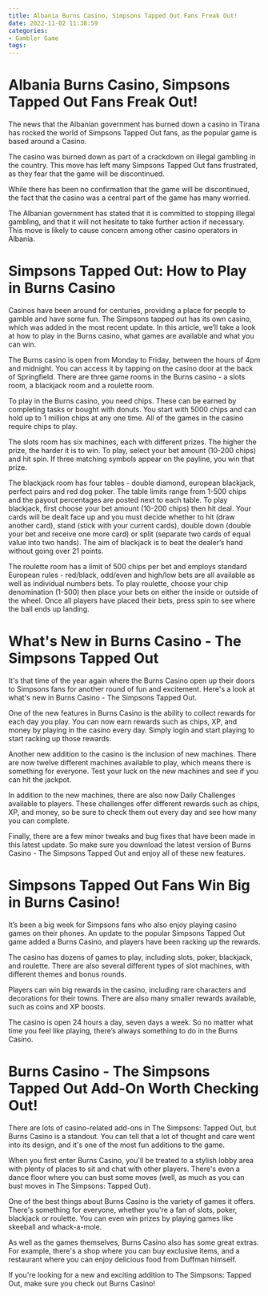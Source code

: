 ```yaml
---
title: Albania Burns Casino, Simpsons Tapped Out Fans Freak Out!
date: 2022-11-02 11:38:59
categories:
- Gambler Game
tags:
---
```



#  Albania Burns Casino, Simpsons Tapped Out Fans Freak Out!

The news that the Albanian government has burned down a casino in Tirana has rocked the world of Simpsons Tapped Out fans, as the popular game is based around a Casino.

The casino was burned down as part of a crackdown on illegal gambling in the country. This move has left many Simpsons Tapped Out fans frustrated, as they fear that the game will be discontinued.

While there has been no confirmation that the game will be discontinued, the fact that the casino was a central part of the game has many worried.

The Albanian government has stated that it is committed to stopping illegal gambling, and that it will not hesitate to take further action if necessary. This move is likely to cause concern among other casino operators in Albania.

#  Simpsons Tapped Out: How to Play in Burns Casino

Casinos have been around for centuries, providing a place for people to gamble and have some fun. The Simpsons tapped out has its own casino, which was added in the most recent update. In this article, we’ll take a look at how to play in the Burns casino, what games are available and what you can win.

The Burns casino is open from Monday to Friday, between the hours of 4pm and midnight. You can access it by tapping on the casino door at the back of Springfield. There are three game rooms in the Burns casino - a slots room, a blackjack room and a roulette room.

To play in the Burns casino, you need chips. These can be earned by completing tasks or bought with donuts. You start with 5000 chips and can hold up to 1 million chips at any one time. All of the games in the casino require chips to play.

The slots room has six machines, each with different prizes. The higher the prize, the harder it is to win. To play, select your bet amount (10-200 chips) and hit spin. If three matching symbols appear on the payline, you win that prize.

The blackjack room has four tables - double diamond, european blackjack, perfect pairs and red dog poker. The table limits range from 1-500 chips and the payout percentages are posted next to each table. To play blackjack, first choose your bet amount (10-200 chips) then hit deal. Your cards will be dealt face up and you must decide whether to hit (draw another card), stand (stick with your current cards), double down (double your bet and receive one more card) or split (separate two cards of equal value into two hands). The aim of blackjack is to beat the dealer’s hand without going over 21 points.

The roulette room has a limit of 500 chips per bet and employs standard European rules - red/black, odd/even and high/low bets are all available as well as individual numbers bets. To play roulette, choose your chip denomination (1-500) then place your bets on either the inside or outside of the wheel. Once all players have placed their bets, press spin to see where the ball ends up landing.

#  What's New in Burns Casino - The Simpsons Tapped Out


It's that time of the year again where the Burns Casino open up their doors to Simpsons fans for another round of fun and excitement. Here's a look at what's new in Burns Casino - The Simpsons Tapped Out.

One of the new features in Burns Casino is the ability to collect rewards for each day you play. You can now earn rewards such as chips, XP, and money by playing in the casino every day. Simply login and start playing to start racking up those rewards.

Another new addition to the casino is the inclusion of new machines. There are now twelve different machines available to play, which means there is something for everyone. Test your luck on the new machines and see if you can hit the jackpot.

In addition to the new machines, there are also now Daily Challenges available to players. These challenges offer different rewards such as chips, XP, and money, so be sure to check them out every day and see how many you can complete.

Finally, there are a few minor tweaks and bug fixes that have been made in this latest update. So make sure you download the latest version of Burns Casino - The Simpsons Tapped Out and enjoy all of these new features.

#  Simpsons Tapped Out Fans Win Big in Burns Casino!

It’s been a big week for Simpsons fans who also enjoy playing casino games on their phones. An update to the popular Simpsons Tapped Out game added a Burns Casino, and players have been racking up the rewards.

The casino has dozens of games to play, including slots, poker, blackjack, and roulette. There are also several different types of slot machines, with different themes and bonus rounds.

Players can win big rewards in the casino, including rare characters and decorations for their towns. There are also many smaller rewards available, such as coins and XP boosts.

The casino is open 24 hours a day, seven days a week. So no matter what time you feel like playing, there’s always something to do in the Burns Casino.

#  Burns Casino - The Simpsons Tapped Out Add-On Worth Checking Out!

There are lots of casino-related add-ons in The Simpsons: Tapped Out, but Burns Casino is a standout. You can tell that a lot of thought and care went into its design, and it's one of the most fun additions to the game.

When you first enter Burns Casino, you'll be treated to a stylish lobby area with plenty of places to sit and chat with other players. There's even a dance floor where you can bust some moves (well, as much as you can bust moves in The Simpsons: Tapped Out).

One of the best things about Burns Casino is the variety of games it offers. There's something for everyone, whether you're a fan of slots, poker, blackjack or roulette. You can even win prizes by playing games like skeeball and whack-a-mole.

As well as the games themselves, Burns Casino also has some great extras. For example, there's a shop where you can buy exclusive items, and a restaurant where you can enjoy delicious food from Duffman himself.

If you're looking for a new and exciting addition to The Simpsons: Tapped Out, make sure you check out Burns Casino!